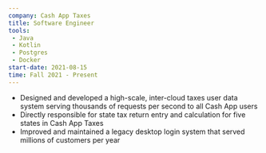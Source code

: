 ```yaml
---
company: Cash App Taxes
title: Software Engineer
tools:
 - Java
 - Kotlin
 - Postgres
 - Docker
start-date: 2021-08-15
time: Fall 2021 - Present
---
```


- Designed and developed a high-scale, inter-cloud taxes user data system serving thousands of requests per second to all Cash App users
- Directly responsible for state tax return entry and calculation for five states in Cash App Taxes
- Improved and maintained a legacy desktop login system that served millions of customers per year
